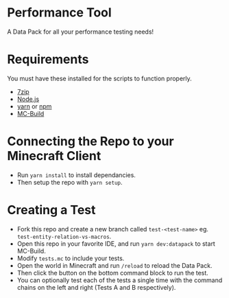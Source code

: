 # Performance Tool
A Data Pack for all your performance testing needs!

# Requirements
You must have these installed for the scripts to function properly.
- [7zip](https://www.7-zip.org/)
- [Node.js](https://docs.npmjs.com/downloading-and-installing-node-js-and-npm)
- [yarn](https://classic.yarnpkg.com/lang/en/docs/install) or [npm](https://docs.npmjs.com/downloading-and-installing-node-js-and-npm)
- [MC-Build](https://mcbuild.dev/docs/)

# Connecting the Repo to your Minecraft Client
- Run `yarn install` to install dependancies.
- Then setup the repo with `yarn setup`.

# Creating a Test
- Fork this repo and create a new branch called `test-<test-name>` eg. `test-entity-relation-vs-macros`.
- Open this repo in your favorite IDE, and run `yarn dev:datapack` to start MC-Build.
- Modify `tests.mc` to include your tests.
- Open the world in Minecraft and run `/reload` to reload the Data Pack.
- Then click the button on the bottom command block to run the test.
- You can optionally test each of the tests a single time with the command chains on the left and right (Tests A and B respectively).
